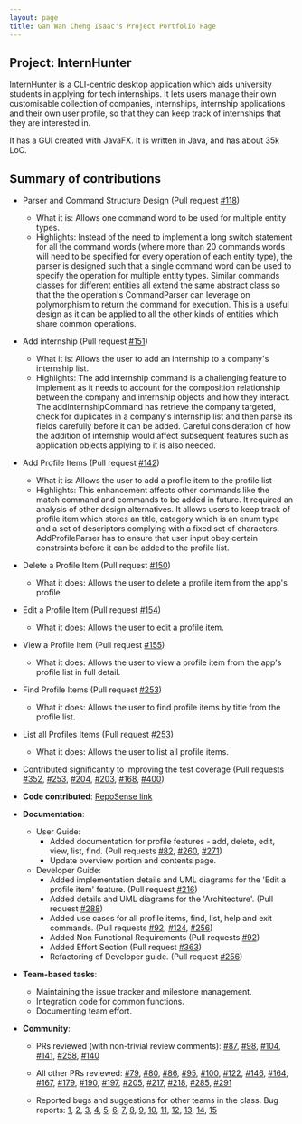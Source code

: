 ```yaml
---
layout: page
title: Gan Wan Cheng Isaac's Project Portfolio Page
---
```


## Project: InternHunter

InternHunter is a CLI-centric desktop application which aids university students in applying for tech internships.
It lets users manage their own customisable collection of companies, internships, internship applications and their 
own user profile, so that they can keep track of internships that they are interested in.

It has a GUI created with JavaFX. It is written in Java, and has about 35k LoC.

## Summary of contributions

  * Parser and Command Structure Design (Pull request [\#118](https://github.com/AY2021S1-CS2103T-T15-4/tp/pull/118))
    * What it is: Allows one command word to be used for multiple entity types.
    * Highlights: Instead of the need to implement a long switch statement for all the command words (where more than
     20 commands words will need to be specified for every operation of each entity type), the parser is designed such
     that a single command word can be used to specify the operation for multiple entity types. Similar commands
     classes for different entities all extend the same abstract class so that the the operation's CommandParser can
     leverage on polymorphism to return the command for execution. This is a useful design as it can be
     applied to all the other kinds of entities which share common operations.
  * Add internship (Pull request [\#151](https://github.com/AY2021S1-CS2103T-T15-4/tp/pull/151/))
    * What it is: Allows the user to add an internship to a company's internship list.
    * Highlights: The add internship command is a challenging feature to implement as it
      needs to account for the composition relationship between the company and internship objects and how they interact. 
      The addInternshipCommand has retrieve the company targeted, check for duplicates in a company's internship list
      and then parse its fields carefully before it can be added. Careful consideration of how the addition of
      internship would affect subsequent features such as application objects applying to it is also needed.
  * Add Profile Items (Pull request [\#142](https://github.com/AY2021S1-CS2103T-T15-4/tp/pull/142))
    * What it is: Allows the user to add a profile item to the profile list 
    * Highlights: This enhancement affects other commands like the match command and commands to be added in future. It
     required an analysis of other design alternatives. It allows users to keep track of profile item which stores
      an title, category which is an enum type and a set of descriptors complying with a fixed set of characters.
     AddProfileParser has to ensure that user input obey certain constraints before it can be added to the profile
      list. 
  * Delete a Profile Item (Pull request [\#150](https://github.com/AY2021S1-CS2103T-T15-4/tp/pull/150))
    * What it does: Allows the user to delete a profile item from the app's profile
  * Edit a Profile Item (Pull request [\#154](https://github.com/AY2021S1-CS2103T-T15-4/tp/pull/154))
    * What it does: Allows the user to edit a profile item.
  * View a Profile Item (Pull request [\#155](https://github.com/AY2021S1-CS2103T-T15-4/tp/pull/155))
    * What it does: Allows the user to view a profile item from the app's profile list in full detail.
  * Find Profile Items (Pull request [\#253](https://github.com/AY2021S1-CS2103T-T15-4/tp/pull/253))
    * What it does: Allows the user to find profile items by title from the profile list.
  * List all Profiles Items (Pull request [\#253](https://github.com/AY2021S1-CS2103T-T15-4/tp/pull/253))
    * What it does: Allows the user to list all profile items.
  * Contributed significantly to improving the test coverage (Pull requests 
        [\#352](https://github.com/AY2021S1-CS2103T-T15-4/tp/pull/352), 
        [\#253](https://github.com/AY2021S1-CS2103-T15-4/tp/pull/253),
        [\#204](https://github.com/AY2021S1-CS2103T-T15-4/tp/pull/204), 
        [\#203](https://github.com/AY2021S1-CS2103T-T15-4/tp/pull/203),
        [\#168](https://github.com/AY2021S1-CS2103T-T15-4/tp/pull/168),
        [\#400](https://github.com/AY2021S1-CS2103T-T15-4/tp/pull/400))

* **Code contributed**: [RepoSense link](https://nus-cs2103-ay2021s1.github.io/tp-dashboard/#breakdown=true&search=orzymandias&sort=groupTitle&sortWithin=title&since=2020-08-14&timeframe=commit&mergegroup=&groupSelect=groupByRepos&checkedFileTypes=docs~functional-code~test-code~other)

* **Documentation**:
  * User Guide:
    * Added documentation for profile features - add, delete, edit, view, list, find.
    (Pull requests [\#82](https://github.com/AY2021S1-CS2103T-T15-4/tp/pull/82), 
    [\#260](https://github.com/AY2021S1-CS2103T-T15-4/tp/pull/260), [\#271](https://github.com/AY2021S1-CS2103T-T15-4/tp/pull/271))
    * Update overview portion and contents page.
  * Developer Guide:
    * Added implementation details and UML diagrams for the 'Edit a profile item' feature. 
    (Pull request [\#216](https://github.com/AY2021S1-CS2103T-T15-4/tp/pull/216))
    * Added  details and UML diagrams for the 'Architecture'. (Pull request [\#288](https://github.com/AY2021S1-CS2103T-T15-4/tp/pull/288))
    * Added use cases for all profile items, find, list, help and exit commands. (Pull requests [\#92](https://github.com/AY2021S1-CS2103T-T15-4/tp/pull/92
    ), [\#124](https://github.com/AY2021S1-CS2103T-T15-4/tp/pull/124), [\#256](https://github.com/AY2021S1-CS2103T-T15-4/tp/pull/256))
    * Added Non Functional Requirements (Pull requests [\#92](https://github.com/AY2021S1-CS2103T-T15-4/tp/pull/92))
    * Added Effort Section (Pull request [\#363](https://github.com/AY2021S1-CS2103T-T15-4/tp/pull/363))
    * Refactoring of Developer guide. (Pull request [\#256](https://github.com/AY2021S1-CS2103T-T15-4/tp/pull/256))
    
* **Team-based tasks**:
  * Maintaining the issue tracker and milestone management.
  * Integration code for common functions.
  * Documenting team effort.

* **Community**:
  * PRs reviewed (with non-trivial review comments): 
  [\#87](https://github.com/AY2021S1-CS2103T-T15-4/tp/pull/87),
  [\#98](https://github.com/AY2021S1-CS2103T-T15-4/tp/pull/98), 
  [\#104](https://github.com/AY2021S1-CS2103T-T15-4/tp/pull/104),
  [\#141](https://github.com/AY2021S1-CS2103T-T15-4/tp/pull/141), 
  [\#258](https://github.com/AY2021S1-CS2103T-T15-4/tp/pull/258), 
  [\#140](https://github.com/AY2021S1-CS2103T-T15-4/tp/pull/140)
  
  * All other PRs reviewed: 
  [\#79](https://github.com/AY2021S1-CS2103T-T15-4/tp/pull/79),
  [\#80](https://github.com/AY2021S1-CS2103T-T15-4/tp/pull/80),
  [\#86](https://github.com/AY2021S1-CS2103T-T15-4/tp/pull/86),
  [\#95](https://github.com/AY2021S1-CS2103T-T15-4/tp/pull/95),
  [\#100](https://github.com/AY2021S1-CS2103T-T15-4/tp/pull/100),
  [\#122](https://github.com/AY2021S1-CS2103T-T15-4/tp/pull/122),
  [\#146](https://github.com/AY2021S1-CS2103T-T15-4/tp/pull/146),
  [\#164](https://github.com/AY2021S1-CS2103T-T15-4/tp/pull/164),
  [\#167](https://github.com/AY2021S1-CS2103T-T15-4/tp/pull/167),
  [\#179](https://github.com/AY2021S1-CS2103T-T15-4/tp/pull/179),
  [\#190](https://github.com/AY2021S1-CS2103T-T15-4/tp/pull/190),
  [\#197](https://github.com/AY2021S1-CS2103T-T15-4/tp/pull/197),
  [\#205](https://github.com/AY2021S1-CS2103T-T15-4/tp/pull/205),
  [\#217](https://github.com/AY2021S1-CS2103T-T15-4/tp/pull/217),
  [\#218](https://github.com/AY2021S1-CS2103T-T15-4/tp/pull/218),
  [\#285](https://github.com/AY2021S1-CS2103T-T15-4/tp/pull/285),
  [\#291](https://github.com/AY2021S1-CS2103T-T15-4/tp/pull/291)
  
  * Reported bugs and suggestions for other teams in the class. Bug reports:
  [1](https://github.com/AY2021S1-CS2103T-W11-4/tp/issues/199), 
  [2](https://github.com/AY2021S1-CS2103T-W11-4/tp/issues/198), 
  [3](https://github.com/AY2021S1-CS2103T-W11-4/tp/issues/197), 
  [4](https://github.com/AY2021S1-CS2103T-W11-4/tp/issues/196), 
  [5](https://github.com/AY2021S1-CS2103T-W11-4/tp/issues/195), 
  [6](https://github.com/AY2021S1-CS2103T-W11-4/tp/issues/194), 
  [7](https://github.com/AY2021S1-CS2103T-W11-4/tp/issues/193), 
  [8](https://github.com/AY2021S1-CS2103T-W11-4/tp/issues/192), 
  [9](https://github.com/AY2021S1-CS2103T-W11-4/tp/issues/191), 
  [10](https://github.com/AY2021S1-CS2103T-W11-4/tp/issues/190), 
  [11](https://github.com/AY2021S1-CS2103T-W11-4/tp/issues/189), 
  [12](https://github.com/AY2021S1-CS2103T-W11-4/tp/issues/188), 
  [13](https://github.com/AY2021S1-CS2103T-W11-4/tp/issues/187), 
  [14](https://github.com/AY2021S1-CS2103T-W11-4/tp/issues/186), 
  [15](https://github.com/AY2021S1-CS2103T-W11-4/tp/issues/185)

